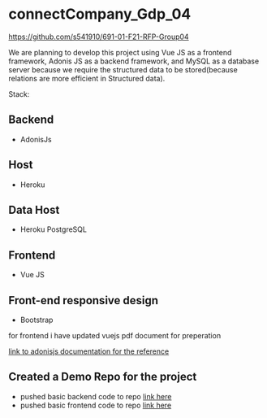 # connectCompany_Gdp_04

<https://github.com/s541910/691-01-F21-RFP-Group04>

We are planning to develop this project using Vue JS as a frontend framework, Adonis JS as a backend framework, and MySQL as a database server because we require the structured data to be stored(because relations are more efficient in Structured data).

 Stack:
## Backend
- AdonisJs

## Host
- Heroku

## Data Host
- Heroku PostgreSQL


## Frontend
- Vue JS

## Front-end responsive design
- Bootstrap



for frontend i have updated vuejs pdf document for preperation

[link to adonisjs documentation for the reference ](https://docs.adonisjs.com/guides/introduction)




## Created a Demo Repo for the project 
 - pushed basic backend code to repo [link here](https://github.com/saikiranreddygangidi/demo_connectCompany/tree/main/connectcompanyAPI)
 - pushed basic frontend code to repo [link here](https://github.com/saikiranreddygangidi/demo_connectCompany/tree/main/client)




